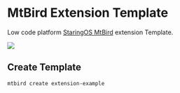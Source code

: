 # MtBird Extension Template

Low code platform [StaringOS MtBird](https://github.com/staringos/mtbird) extension Template. 

<img src="https://mtbird-cdn.staringos.com/product/movies/example-mini-2.gif" />

## Create Template

```bash
mtbird create extension-example
```

